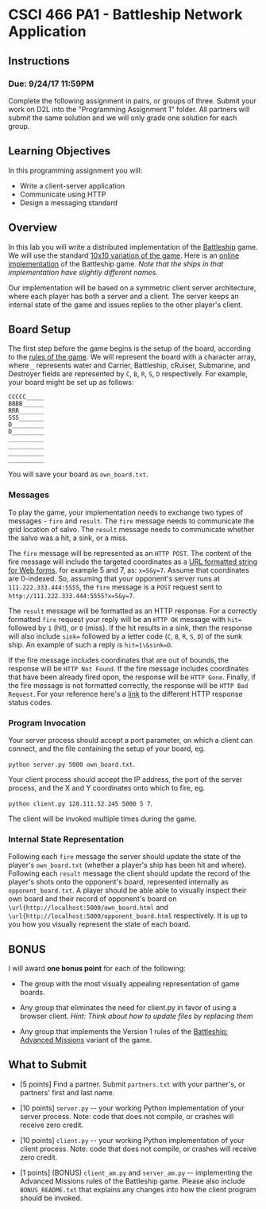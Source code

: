 # CSCI 466 PA1 - Battleship Network Application 

## Instructions
### Due: 9/24/17 11:59PM


Complete the following assignment in pairs, or groups of three. 
Submit your work on D2L into the "Programming Assignment 1" folder. 
All partners will submit the same solution and we will only grade one solution for each group.


## Learning Objectives

In this programming assignment you will:

- Write a client-server application
- Communicate using HTTP
- Design a messaging standard


## Overview

In this lab you will write a distributed implementation of the 
[Battleship](https://en.wikipedia.org/wiki/Battleship_\(game\)) game.
We will use the standard [10x10 variation of the game](https://en.wikipedia.org/wiki/Battleship_\(game\)#Description).
Here is an [online implementation](http://www.battleshiponline.org/) of the Battleship game.
*Note that the ships in that implementation have slightly different names.*

Our implementation will be based on a symmetric client server architecture, where each player has both a server and a client.
The server keeps an internal state of the game and issues replies to the other player's client.



## Board Setup

The first step before the game begins is the setup of the board, according to the [rules of the game](https://en.wikipedia.org/wiki/Battleship_\(game\)#Description).
We will represent the board with a character array, where `_` represents water and Carrier, Battleship, cRuiser, Submarine, and Destroyer fields are represented by `C`, `B`, `R`, `S`, `D` respectively. 
For example, your board might be set up as follows:

```
CCCCC_____
BBBB______
RRR_______
SSS_______
D_________
D_________
__________
__________
__________
__________
```

You will save your board as `own_board.txt`.

### Messages

To play the game, your implementation needs to exchange two types of messages - `fire` and `result`.
The `fire` message needs to communicate the grid location of salvo.
The `result` message needs to communicate whether the salvo was a hit, a sink, or a miss.

The `fire` message will be represented as an `HTTP POST`.
The content of the fire message will include the targeted coordinates as a [URL formatted string for Web forms](\href{https://en.wikipedia.org/wiki/Query_string#Web_forms), for example 5 and 7, as: `x=5&y=7`.
Assume that coordinates are 0-indexed.
So, assuming that your opponent's server runs at `111.222.333.444:5555`, the `fire` message is a `POST` request sent to `http://111.222.333.444:5555?x=5&y=7`.

The `result` message will be formatted as an HTTP response.
For a correctly formatted `fire` request your reply will be an `HTTP OK` message with `hit=` followed by `1` (hit), or `0` (miss).
If the hit results in a sink, then the response will also include `sink=` followed by a letter code (`C`, `B`, `R`, `S`, `D`) of the sunk ship.
An example of such a reply is `hit=1\&sink=D`.

If the fire message includes coordinates that are out of bounds, the response will be `HTTP Not Found`.
If the fire message includes coordinates that have been already fired opon, the response will be `HTTP Gone`.
Finally, if the fire message is not formatted correctly, the response will be `HTTP Bad Request`.
For your reference here's a [link](\href{https://en.wikipedia.org/wiki/List_of_HTTP_status_codes) to the different HTTP response status codes.


### Program Invocation

Your server process should accept a port parameter, on which a client can connect, and the file containing the setup of your board, eg. 

`python server.py 5000 own_board.txt`.

Your client process should accept the IP address, the port of the server process, and the X and Y coordinates onto which to fire, eg. 

`python client.py 128.111.52.245 5000 5 7`.

The client will be invoked multiple times during the game. 


### Internal State Representation
Following each `fire` message the server should update the state of the player's `own_board.txt` (whether a player's ship has been hit and where).
Following each `result` message the client should update the record of the player's shots onto the opponent's board, represented internally as `opponent_board.txt`.
A player should be able able to visually inspect their own board and their record of opponent's board on `\url{http://localhost:5000/own_board.html` and `\url{http://localhost:5000/opponent_board.html` respectively.
It is up to you how you visually represent the state of each board.


## BONUS

I will award __one bonus point__ for each of the following:  

* The group with the most visually appealing representation of game boards.

* Any group that eliminates the need for client.py in favor of using a browser client. 
  *Hint: Think about how to update files by replacing them*

* Any group that implements the Version 1 rules of the [Battleship: Advanced Missions](https://en.wikipedia.org/wiki/Electronic_Battleship:_Advanced_Mission) variant of the game.



## What to Submit

* \[5 points\] Find a partner.
Submit `partners.txt` with your partner's, or partners' first and last name.

* \[10 points\] `server.py` -- your working Python implementation of your server process.
Note: code that does not compile, or crashes will receive zero credit.

* \[10 points\] `client.py` -- your working Python implementation of your client process. 
Note: code that does not compile, or crashes will receive zero credit.

* \[1 points\] (BONUS) `client_am.py` and `server_am.py` -- implementing the Advanced Missions rules of the Battleship game.
Please also include `BONUS_README.txt` that explains any changes into how the client program should be invoked.
